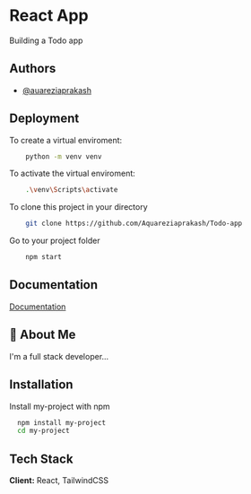 # React App

Building a Todo app

## Authors

- [@auareziaprakash](https://github.com/Aquareziaprakash)

## Deployment

To create a virtual enviroment:

```bash
    python -m venv venv
```

To activate the virtual enviroment:

```bash
    .\venv\Scripts\activate
```

To clone this project in your directory

```bash
    git clone https://github.com/Aquareziaprakash/Todo-app
```

Go to your project folder

```bash
    npm start
```

## Documentation

[Documentation](link)

## 🚀 About Me

I'm a full stack developer...

## Installation

Install my-project with npm

```bash
  npm install my-project
  cd my-project
```

## Tech Stack

**Client:** React, TailwindCSS
